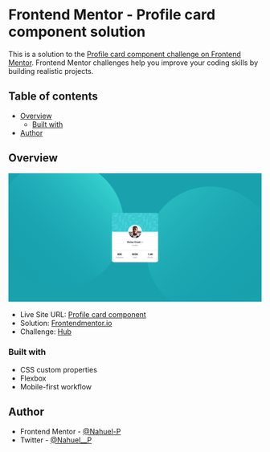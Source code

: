 # Frontend Mentor - Profile card component solution

This is a solution to the [Profile card component challenge on Frontend Mentor](https://www.frontendmentor.io/challenges/profile-card-component-cfArpWshJ). Frontend Mentor challenges help you improve your coding skills by building realistic projects. 

## Table of contents

- [Overview](#overview)
  - [Built with](#built-with)
- [Author](#author)



## Overview
![](./images/screenshot.png)
- Live Site URL: [Profile card component](https://profile-card-component-nahuel-p.vercel.app/)
- Solution: [Frontendmentor.io](https://www.frontendmentor.io/solutions/html-and-css-profile-card-component-eupJwS_k0)
- Challenge: [Hub](https://www.frontendmentor.io/challenges/profile-card-component-cfArpWshJ/hub/html-and-css-profile-card-component-eupJwS_k0)

### Built with

- CSS custom properties
- Flexbox
- Mobile-first workflow

## Author
- Frontend Mentor - [@Nahuel-P](https://www.frontendmentor.io/profile/Nahuel-P)
- Twitter - [@Nahuel__P](https://twitter.com/Nahuel__P)

